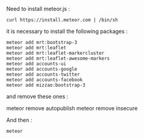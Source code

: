 Need to install meteor.js :

```curl https://install.meteor.com | /bin/sh```

it is necessary to install the following packages :

```
meteor add mrt:bootstrap-3
meteor add mrt:leaflet
meteor add mrt:leaflet-markercluster
meteor add mrt:leaflet-awesome-markers
meteor add accounts-ui
meteor add accounts-google
meteor add accounts-twitter
meteor add accounts-facebook
meteor add mizzao:bootstrap-3
```

and remove these ones :

meteor remove autopublish
meteor remove insecure

And then :

```meteor```


